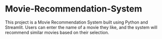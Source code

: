 # Movie-Recommendation-System
This project is a Movie Recommendation System built using Python and Streamlit. Users can enter the name of a movie they like, and the system will recommend similar movies based on their selection. 
